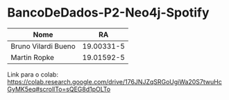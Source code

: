 # BancoDeDados-P2-Neo4j-Spotify

| Nome    | RA |
| -------- | ------- |
| Bruno Vilardi Bueno  | 19.00331-5     |
| Martin Ropke | 19.01592-5      |



Link para o colab: https://colab.research.google.com/drive/176JNJZqSRGoUgiWa20S7twuHcGyMK5eq#scrollTo=sQEG8d1pOLTo
